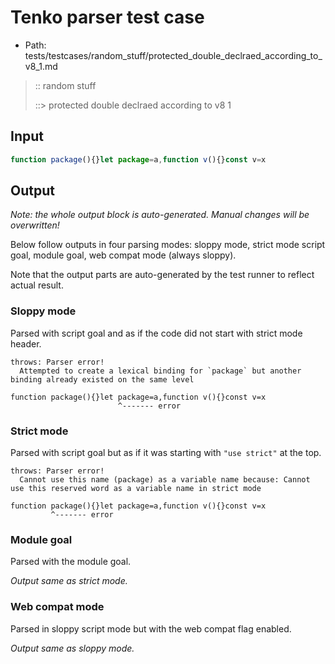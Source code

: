 # Tenko parser test case

- Path: tests/testcases/random_stuff/protected_double_declraed_according_to_v8_1.md

> :: random stuff
>
> ::> protected double declraed according to v8 1

## Input


`````js
function package(){}let package=a,function v(){}const v=x
`````

## Output

_Note: the whole output block is auto-generated. Manual changes will be overwritten!_

Below follow outputs in four parsing modes: sloppy mode, strict mode script goal, module goal, web compat mode (always sloppy).

Note that the output parts are auto-generated by the test runner to reflect actual result.

### Sloppy mode

Parsed with script goal and as if the code did not start with strict mode header.

`````
throws: Parser error!
  Attempted to create a lexical binding for `package` but another binding already existed on the same level

function package(){}let package=a,function v(){}const v=x
                        ^------- error
`````

### Strict mode

Parsed with script goal but as if it was starting with `"use strict"` at the top.

`````
throws: Parser error!
  Cannot use this name (package) as a variable name because: Cannot use this reserved word as a variable name in strict mode

function package(){}let package=a,function v(){}const v=x
         ^------- error
`````


### Module goal

Parsed with the module goal.

_Output same as strict mode._

### Web compat mode

Parsed in sloppy script mode but with the web compat flag enabled.

_Output same as sloppy mode._
